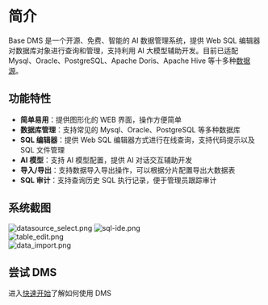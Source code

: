 # 简介

Base DMS 是一个开源、免费、智能的 AI 数据管理系统，提供 Web SQL 编辑器对数据库对象进行查询和管理，支持利用 AI 大模型辅助开发。目前已适配
Mysql、Oracle、PostgreSQL、Apache Doris、Apache Hive 等十多种[数据源](./guide/datasource.md)。

## 功能特性

- **简单易用**：提供图形化的 WEB 界面，操作方便简单
- **数据库管理**：支持常见的 Mysql、Oracle、PostgreSQL 等多种数据库
- **SQL 编辑器**：提供 Web SQL 编辑器方式进行在线查询，支持代码提示以及 SQL 文件管理
- **AI 模型**：支持 AI 模型配置，提供 AI 对话交互辅助开发
- **导入/导出**：支持数据导入导出操作，可以根据分片配置导出大数据表
- **SQL 审计**：支持查询历史 SQL 执行记录，便于管理员跟踪审计

## 系统截图

![datasource_select.png](/v1.1.0/guide/images/datasource_select.png)
![sql-ide.png](/images/sql-ide.png)                                                     
![table_edit.png](/v1.1.0/guide/images/database/table_edit_1.png)    
![data_import.png](/v1.1.0/guide/images/data_import_3.png)

## 尝试 DMS

进入[快速开始](./start/quickStart.md)了解如何使用 DMS
